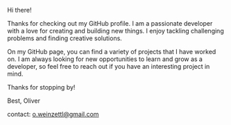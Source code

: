Hi there!

Thanks for checking out my GitHub profile. I am a passionate developer with a love for creating and building new things. I enjoy tackling challenging problems and finding creative solutions.

On my GitHub page, you can find a variety of projects that I have worked on. I am always looking for new opportunities to learn and grow as a developer, so feel free to reach out if you have an interesting project in mind.

Thanks for stopping by!

Best,
Oliver

contact: o.weinzettl@gmail.com

<!---
olibusiness/olibusiness is a ✨ special ✨ repository because its `README.md` (this file) appears on your GitHub profile.
You can click the Preview link to take a look at your changes.
--->
